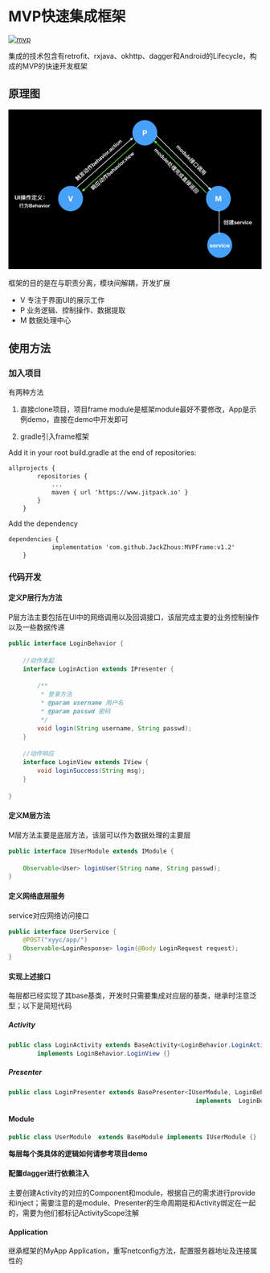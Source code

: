 # MVP快速集成框架

[![mvp](https://www.jitpack.io/v/JackZhous/MVPFrame.svg)](https://www.jitpack.io/#JackZhous/MVPFrame)

集成的技术包含有retrofit、rxjava、okhttp、dagger和Android的Lifecycle，构成的MVP的快速开发框架

## 原理图

![mvp1.png](mvp1.png)

框架的目的是在与职责分离，模块间解耦，开发扩展

+ V 专注于界面UI的展示工作
+ P 业务逻辑、控制操作、数据提取
+ M 数据处理中心

## 使用方法

### 加入项目

有两种方法

1. 直接clone项目，项目frame module是框架module最好不要修改，App是示例demo，直接在demo中开发即可

2. gradle引入frame框架

Add it in your root build.gradle at the end of repositories:

```
allprojects {
		repositories {
			...
			maven { url 'https://www.jitpack.io' }
		}
	}
```

 Add the dependency
```
dependencies {
	        implementation 'com.github.JackZhous:MVPFrame:v1.2'
	}
```

### 代码开发

#### 定义P层行为方法

P层方法主要包括在UI中的网络调用以及回调接口，该层完成主要的业务控制操作以及一些数据传递

```java
public interface LoginBehavior {

    //动作发起
    interface LoginAction extends IPresenter {

        /**
         * 登录方法
         * @param username 用户名
         * @param passwd 密码
         */
        void login(String username, String passwd);
    }

    //动作响应
    interface LoginView extends IView {
        void loginSuccess(String msg);
    }

}
```

#### 定义M层方法

M层方法主要是底层方法，该层可以作为数据处理的主要层

```java
public interface IUserModule extends IModule {

    Observable<User> loginUser(String name, String passwd);
}
```

#### 定义网络底层服务

service对应网络访问接口

```java
public interface UserService {
    @POST("xyyc/app/")
    Observable<LoginResponse> login(@Body LoginRequest request);
}
```

#### 实现上述接口

每层都已经实现了其base基类，开发时只需要集成对应层的基类，继承时注意泛型；以下是简短代码

##### Activity

```java
public class LoginActivity extends BaseActivity<LoginBehavior.LoginAction> 
        implements LoginBehavior.LoginView {}
```

##### Presenter

```java
public class LoginPresenter extends BasePresenter<IUserModule, LoginBehavior.LoginView>
                                                    implements  LoginBehavior.LoginAction{}
```

#### Module

```java
public class UserModule  extends BaseModule implements IUserModule {}
```

__每层每个类具体的逻辑如何请参考项目demo__

#### 配置dagger进行依赖注入

主要创建Activity的对应的Component和module，根据自己的需求进行provide和inject；需要注意的是module、Presenter的生命周期是和Activity绑定在一起的，需要为他们都标记ActivityScope注解


#### Application

继承框架的MyApp Application，重写netconfig方法，配置服务器地址及连接属性的

